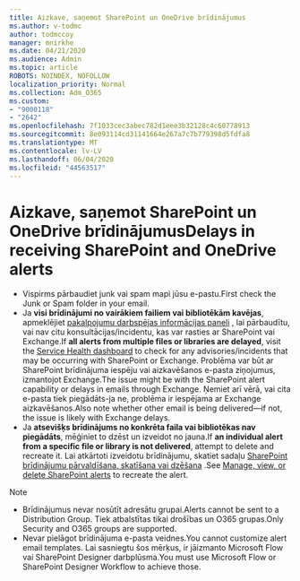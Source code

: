 ```yaml
---
title: Aizkave, saņemot SharePoint un OneDrive brīdinājumus
ms.author: v-todmc
author: todmccoy
manager: mnirkhe
ms.date: 04/21/2020
ms.audience: Admin
ms.topic: article
ROBOTS: NOINDEX, NOFOLLOW
localization_priority: Normal
ms.collection: Adm_O365
ms.custom:
- "9000118"
- "2642"
ms.openlocfilehash: 7f1033cec3abec782d1eee3b32128c4c60778913
ms.sourcegitcommit: 8e093114cd31141664e267a7c7b779398d5fdfa8
ms.translationtype: MT
ms.contentlocale: lv-LV
ms.lasthandoff: 06/04/2020
ms.locfileid: "44563517"
---
```

# <a name="delays-in-receiving-sharepoint-and-onedrive-alerts"></a><span data-ttu-id="d5493-102">Aizkave, saņemot SharePoint un OneDrive brīdinājumus</span><span class="sxs-lookup"><span data-stu-id="d5493-102">Delays in receiving SharePoint and OneDrive alerts</span></span>

- <span data-ttu-id="d5493-103">Vispirms pārbaudiet junk vai spam mapi jūsu e-pastu.</span><span class="sxs-lookup"><span data-stu-id="d5493-103">First check the Junk or Spam folder in your email.</span></span>
- <span data-ttu-id="d5493-104">Ja **visi brīdinājumi no vairākiem failiem vai bibliotēkām kavējas**, apmeklējiet [pakalpojumu darbspējas informācijas paneli](https://portal.office.com/adminportal/home?ref=/servicehealth) , lai pārbaudītu, vai nav citu konsultācijas/incidentu, kas var rasties ar SharePoint vai Exchange.</span><span class="sxs-lookup"><span data-stu-id="d5493-104">If **all alerts from multiple files or libraries are delayed**, visit the [Service Health dashboard](https://portal.office.com/adminportal/home?ref=/servicehealth) to check for any advisories/incidents that may be occurring with SharePoint or Exchange.</span></span> <span data-ttu-id="d5493-105">Problēma var būt ar SharePoint brīdinājuma iespēju vai aizkavēšanos e-pasta ziņojumus, izmantojot Exchange.</span><span class="sxs-lookup"><span data-stu-id="d5493-105">The issue might be with the SharePoint alert capability or delays in emails through Exchange.</span></span> <span data-ttu-id="d5493-106">Ņemiet arī vērā, vai cita e-pasta tiek piegādāts-ja ne, problēma ir iespējama ar Exchange aizkavēšanos.</span><span class="sxs-lookup"><span data-stu-id="d5493-106">Also note whether other email is being delivered—if not, the issue is likely with Exchange delays.</span></span>
- <span data-ttu-id="d5493-107">Ja **atsevišķs brīdinājums no konkrēta faila vai bibliotēkas nav piegādāts**, mēģiniet to dzēst un izveidot no jauna.</span><span class="sxs-lookup"><span data-stu-id="d5493-107">If **an individual alert from a specific file or library is not delivered**, attempt to delete and recreate it.</span></span> <span data-ttu-id="d5493-108">Lai atkārtoti izveidotu brīdinājumu, skatiet sadaļu [SharePoint brīdinājumu pārvaldīšana, skatīšana vai dzēšana](https://support.microsoft.com/office/99dfb19c-9a90-4a8c-aba1-aa8c8afb0de2) .</span><span class="sxs-lookup"><span data-stu-id="d5493-108">See [Manage, view, or delete SharePoint alerts](https://support.microsoft.com/office/99dfb19c-9a90-4a8c-aba1-aa8c8afb0de2) to recreate the alert.</span></span>

> [!NOTE]
> - <span data-ttu-id="d5493-109">Brīdinājumus nevar nosūtīt adresātu grupai.</span><span class="sxs-lookup"><span data-stu-id="d5493-109">Alerts cannot be sent to a Distribution Group.</span></span> <span data-ttu-id="d5493-110">Tiek atbalstītas tikai drošības un O365 grupas.</span><span class="sxs-lookup"><span data-stu-id="d5493-110">Only Security and O365 groups are supported.</span></span>
> - <span data-ttu-id="d5493-111">Nevar pielāgot brīdinājuma e-pasta veidnes.</span><span class="sxs-lookup"><span data-stu-id="d5493-111">You cannot customize alert email templates.</span></span> <span data-ttu-id="d5493-112">Lai sasniegtu šos mērķus, ir jāizmanto Microsoft Flow vai SharePoint Designer darbplūsma.</span><span class="sxs-lookup"><span data-stu-id="d5493-112">You must use Microsoft Flow or SharePoint Designer Workflow to achieve those.</span></span>
